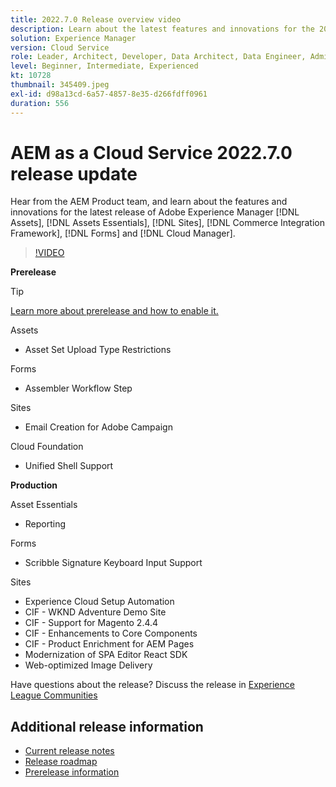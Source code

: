 ```yaml
---
title: 2022.7.0 Release overview video
description: Learn about the latest features and innovations for the 2022-7-0 release for Adobe Experience Manager [!DNL Assets Essentials], [!DNL Sites], [!DNL Screens], [!DNL Forms] and [!DNL Cloud Foundation].
solution: Experience Manager
version: Cloud Service
role: Leader, Architect, Developer, Data Architect, Data Engineer, Admin, User
level: Beginner, Intermediate, Experienced
kt: 10728
thumbnail: 345409.jpeg
exl-id: d98a13cd-6a57-4857-8e35-d266fdff0961
duration: 556
---
```

# AEM as a Cloud Service 2022.7.0 release update 

Hear from the AEM Product team, and learn about the features and innovations for the latest release of Adobe Experience Manager [!DNL Assets], [!DNL Assets Essentials], [!DNL Sites], [!DNL Commerce Integration Framework], [!DNL Forms] and [!DNL Cloud Manager].

>[!VIDEO](https://video.tv.adobe.com/v/345409/?quality=12&learn=on)

**Prerelease**

>[!TIP]
>
>[Learn more about prerelease and how to enable it.](https://experienceleague.adobe.com/docs/experience-manager-cloud-service/content/release-notes/prerelease.html)

Assets

* Asset Set Upload Type Restrictions

Forms

* Assembler Workflow Step

Sites

* Email Creation for Adobe Campaign

Cloud Foundation

* Unified Shell Support

**Production**

Asset Essentials

* Reporting

Forms

* Scribble Signature Keyboard Input Support

Sites

* Experience Cloud Setup Automation
* CIF - WKND Adventure Demo Site
* CIF - Support for Magento 2.4.4
* CIF - Enhancements to Core Components
* CIF - Product Enrichment for AEM Pages
* Modernization of SPA Editor React SDK
* Web-optimized Image Delivery

Have questions about the release?  Discuss the release in [Experience League Communities](https://adobe.ly/3paYDAo)

## Additional release information

* [Current release notes](https://experienceleague.adobe.com/docs/experience-manager-cloud-service/content/release-notes/home.html)
* [Release roadmap](https://experienceleague.adobe.com/docs/experience-manager-release-information/aem-release-updates/update-releases-roadmap.html)
* [Prerelease information](https://experienceleague.adobe.com/docs/experience-manager-cloud-service/content/release-notes/prerelease.html)
